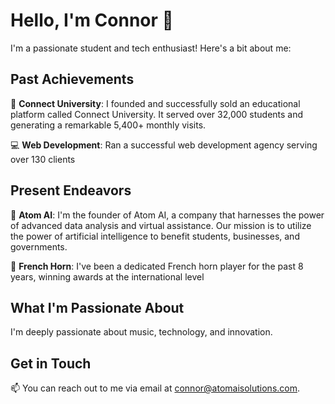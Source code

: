# Hello, I'm Connor 👋

I'm a passionate student and tech enthusiast! Here's a bit about me:

## Past Achievements

🚀 **Connect University**:
I founded and successfully sold an educational platform called Connect University. It served over 32,000 students and generating a remarkable 5,400+ monthly visits. 

💻 **Web Development**:
Ran a successful web development agency serving over 130 clients

## Present Endeavors


🤖 **Atom AI**:
I'm the founder of Atom AI, a company that harnesses the power of advanced data analysis and virtual assistance. Our mission is to utilize the power of artificial intelligence to benefit students, businesses, and governments. 

📯 **French Horn**:
I've been a dedicated French horn player for the past 8 years, winning awards at the international level

## What I'm Passionate About

I'm deeply passionate about music, technology, and innovation. 

## Get in Touch

📫 You can reach out to me via email at [connor@atomaisolutions.com](mailto:connor@atomaisolutions.com).
